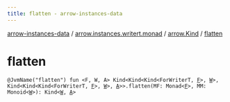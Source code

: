 ```yaml
---
title: flatten - arrow-instances-data
---
```


[arrow-instances-data](../../index.html) / [arrow.instances.writert.monad](../index.html) / [arrow.Kind](index.html) / [flatten](./flatten.html)

# flatten

`@JvmName("flatten") fun <F, W, A> Kind<Kind<Kind<ForWriterT, `[`F`](flatten.html#F)`>, `[`W`](flatten.html#W)`>, Kind<Kind<Kind<ForWriterT, `[`F`](flatten.html#F)`>, `[`W`](flatten.html#W)`>, `[`A`](flatten.html#A)`>>.flatten(MF: Monad<`[`F`](flatten.html#F)`>, MM: Monoid<`[`W`](flatten.html#W)`>): Kind<`[`W`](flatten.html#W)`, `[`A`](flatten.html#A)`>`